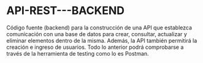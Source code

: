 # API-REST---BACKEND
Código fuente (backend) para la construcción de una API que establezca comunicación con una base de datos para crear, consultar, actualizar y eliminar elementos dentro de la misma. Además, la API también permitirá la creación e ingreso de usuarios. Todo lo anterior podrá comprobarse a través de la herramienta de testing como lo es Postman. 
